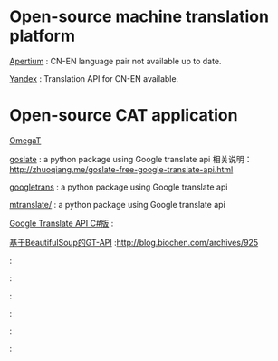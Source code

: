 # Open-source machine translation platform
[Apertium](https://github.com/apertium)
: CN-EN language pair not available up to date.

[Yandex](https://yandex.com/)
: Translation API for CN-EN available.
# Open-source CAT application
[OmegaT](http://omegat.org/)

[goslate](https://pypi.org/project/goslate/)
: a python package using Google translate api
相关说明：http://zhuoqiang.me/goslate-free-google-translate-api.html

[googletrans](https://pypi.org/project/googletrans/)
: a python package using Google translate api

[mtranslate/](https://pypi.org/project/mtranslate/)
: a python package using Google translate api

[Google Translate API C#版](https://www.crifan.com/teach_you_how_to_find_free_google_translate_api/)
:

[基于BeautifulSoup的GT-API](https://github.com/wen-chen/PyTransl)
:http://blog.biochen.com/archives/925

[]()
:

[]()
:

[]()
:

[]()
:

[]()
:

[]()
:
